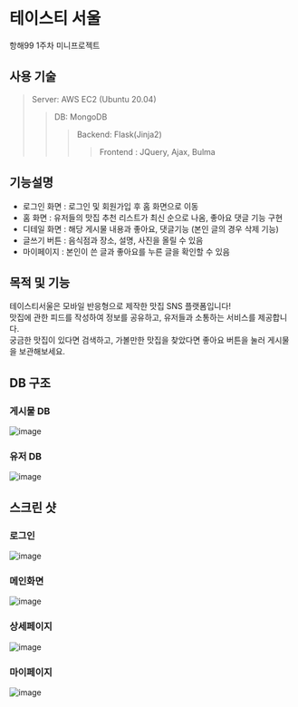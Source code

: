 # 테이스티 서울

항해99 1주차 미니프로젝트

## 사용 기술

> Server: AWS EC2 (Ubuntu 20.04)
>> DB: MongoDB
> >> Backend: Flask(Jinja2)
> > >> Frontend : JQuery, Ajax, Bulma

## 기능설명
- 로그인 화면 : 로그인 및 회원가입 후 홈 화면으로 이동
- 홈 화면 : 유저들의 맛집 추천 리스트가 최신 순으로 나옴, 좋아요 댓글 기능 구현
- 디테일 화면 : 해당 게시물 내용과 좋아요, 댓글기능 (본인 글의 경우 삭제 기능)
- 글쓰기 버튼 : 음식점과 장소, 설명, 사진을 올릴 수 있음
- 마이페이지 : 본인이 쓴 글과 좋아요를 누른 글을 확인할 수 있음

## 목적 및 기능
테이스티서울은 모바일 반응형으로 제작한 맛집 SNS 플랫폼입니다! <br>
맛집에 관한 피드를 작성하여 정보를 공유하고, 유저들과 소통하는 서비스를 제공합니다.<br>
궁금한 맛집이 있다면 검색하고, 가볼만한 맛집을 찾았다면 좋아요 버튼을 눌러 게시물을 보관해보세요.


## DB 구조

### 게시물 DB

![image](https://img1.daumcdn.net/thumb/R1280x0/?scode=mtistory2&fname=https%3A%2F%2Fblog.kakaocdn.net%2Fdn%2FXlzfA%2FbtrqAaDrvDU%2FKPPLGFrDcCwgsHlmYMtLSk%2Fimg.png)

### 유저 DB

![image](https://img1.daumcdn.net/thumb/R1280x0/?scode=mtistory2&fname=https%3A%2F%2Fblog.kakaocdn.net%2Fdn%2Fo5c8G%2FbtrqAdmtwNA%2FJ0lGROjHn7qY7tCK6zQZpk%2Fimg.png)

## 스크린 샷

### 로그인

![image](https://img1.daumcdn.net/thumb/R1280x0/?scode=mtistory2&fname=https%3A%2F%2Fblog.kakaocdn.net%2Fdn%2F431jq%2FbtrqBGaycv4%2F3tV2nPnpWTYQqVgsoKgikK%2Fimg.png)

### 메인화면
  ![image](https://img1.daumcdn.net/thumb/R1280x0/?scode=mtistory2&fname=https%3A%2F%2Fblog.kakaocdn.net%2Fdn%2FyMyVV%2FbtrqzYQARpJ%2FkLsDmwqtdR7cgTu86hkBtk%2Fimg.png)


### 상세페이지
  ![image](https://img1.daumcdn.net/thumb/R1280x0/?scode=mtistory2&fname=https%3A%2F%2Fblog.kakaocdn.net%2Fdn%2Fb0P4wm%2FbtrqxSJTOTg%2FnU77LA5JzPfZs8UkFxBSo0%2Fimg.png)
  
### 마이페이지
  ![image](https://img1.daumcdn.net/thumb/R1280x0/?scode=mtistory2&fname=https%3A%2F%2Fblog.kakaocdn.net%2Fdn%2FbKEc2P%2FbtrqGug1TET%2FViHhUk9ZKXp7piEL5CvPeK%2Fimg.png)


